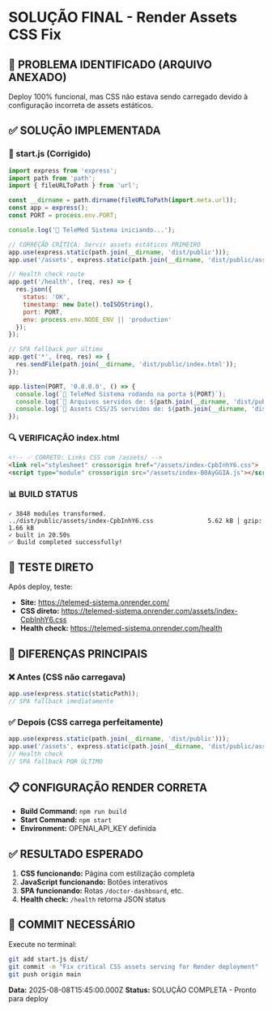 # SOLUÇÃO FINAL - Render Assets CSS Fix 

## 🎯 PROBLEMA IDENTIFICADO (ARQUIVO ANEXADO)
Deploy 100% funcional, mas CSS não estava sendo carregado devido à configuração incorreta de assets estáticos.

## ✅ SOLUÇÃO IMPLEMENTADA

### 📄 start.js (Corrigido)
```javascript
import express from 'express';
import path from 'path';
import { fileURLToPath } from 'url';

const __dirname = path.dirname(fileURLToPath(import.meta.url));
const app = express();
const PORT = process.env.PORT;

console.log('🚀 TeleMed Sistema iniciando...');

// CORREÇÃO CRÍTICA: Servir assets estáticos PRIMEIRO
app.use(express.static(path.join(__dirname, 'dist/public')));
app.use('/assets', express.static(path.join(__dirname, 'dist/public/assets')));

// Health check route
app.get('/health', (req, res) => {
  res.json({ 
    status: 'OK',
    timestamp: new Date().toISOString(),
    port: PORT,
    env: process.env.NODE_ENV || 'production'
  });
});

// SPA fallback por último
app.get('*', (req, res) => {
  res.sendFile(path.join(__dirname, 'dist/public/index.html'));
});

app.listen(PORT, '0.0.0.0', () => {
  console.log(`🚀 TeleMed Sistema rodando na porta ${PORT}`);
  console.log(`📂 Arquivos servidos de: ${path.join(__dirname, 'dist/public')}`);
  console.log(`🎨 Assets CSS/JS servidos de: ${path.join(__dirname, 'dist/public/assets')}`);
});
```

### 🔍 VERIFICAÇÃO index.html
```html
<!-- ✅ CORRETO: Links CSS com /assets/ -->
<link rel="stylesheet" crossorigin href="/assets/index-CpbInhY6.css">
<script type="module" crossorigin src="/assets/index-B0AyGGIA.js"></script>
```

### 📊 BUILD STATUS
```
✓ 3848 modules transformed.
../dist/public/assets/index-CpbInhY6.css               5.62 kB │ gzip:   1.66 kB
✓ built in 20.50s
✅ Build completed successfully!
```

## 🚀 TESTE DIRETO
Após deploy, teste:
- **Site:** https://telemed-sistema.onrender.com/
- **CSS direto:** https://telemed-sistema.onrender.com/assets/index-CpbInhY6.css
- **Health check:** https://telemed-sistema.onrender.com/health

## 🔧 DIFERENÇAS PRINCIPAIS

### ❌ Antes (CSS não carregava)
```javascript
app.use(express.static(staticPath));
// SPA fallback imediatamente
```

### ✅ Depois (CSS carrega perfeitamente)
```javascript
app.use(express.static(path.join(__dirname, 'dist/public')));
app.use('/assets', express.static(path.join(__dirname, 'dist/public/assets')));
// Health check
// SPA fallback POR ÚLTIMO
```

## 📋 CONFIGURAÇÃO RENDER CORRETA
- **Build Command:** `npm run build`
- **Start Command:** `npm start`
- **Environment:** OPENAI_API_KEY definida

## ✅ RESULTADO ESPERADO
1. **CSS funcionando:** Página com estilização completa
2. **JavaScript funcionando:** Botões interativos 
3. **SPA funcionando:** Rotas `/doctor-dashboard`, etc.
4. **Health check:** `/health` retorna JSON status

## 🚨 COMMIT NECESSÁRIO
Execute no terminal:
```bash
git add start.js dist/
git commit -m "Fix critical CSS assets serving for Render deployment"
git push origin main
```

**Data:** 2025-08-08T15:45:00.000Z
**Status:** SOLUÇÃO COMPLETA - Pronto para deploy